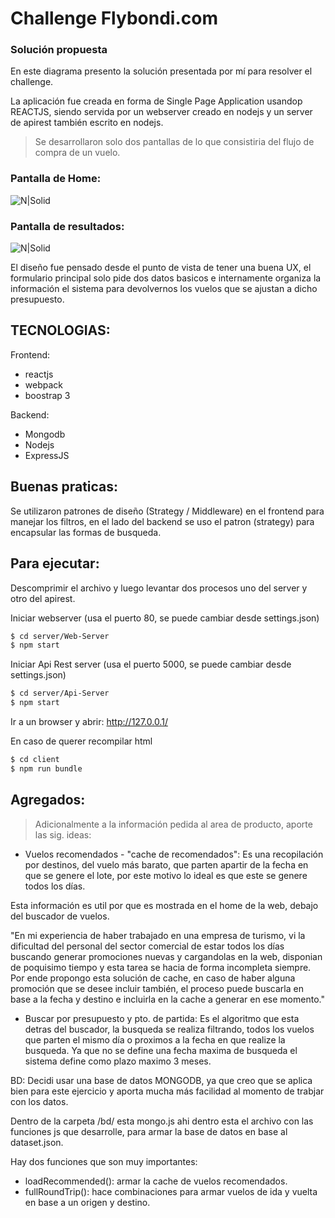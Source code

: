 # Challenge Flybondi.com

### Solución propuesta
En este diagrama presento la solución presentada por mí para resolver el challenge.



La aplicación fue creada en forma de Single Page Application usandop REACTJS, siendo servida por un webserver creado en nodejs y un server de apirest también escrito en nodejs.

> Se desarrollaron solo dos pantallas de lo que consistiria del flujo de compra de un vuelo.

### Pantalla de Home:
![N|Solid](http://damiancipolat.com/webFiles/flybondi-home.png)

### Pantalla de resultados:

![N|Solid](http://damiancipolat.com/webFiles/flybondi-resu.png)

El diseño fue pensado desde el punto de vista de tener una buena UX, el formulario principal solo pide dos
datos basicos e internamente organiza la información el sistema para devolvernos los vuelos que se ajustan a dicho presupuesto.

## TECNOLOGIAS:

Frontend:
 - reactjs
 - webpack
 - boostrap 3

Backend:
 - Mongodb
 - Nodejs
 - ExpressJS

## Buenas praticas:
Se utilizaron patrones de diseño (Strategy / Middleware) en el frontend para manejar los filtros, en el lado
del backend se uso el patron (strategy) para encapsular las formas de busqueda.
 
## Para ejecutar:
Descomprimir el archivo y luego levantar dos procesos uno del server y otro del apirest.

Iniciar webserver (usa el puerto 80, se puede cambiar desde settings.json)

```sh
$ cd server/Web-Server
$ npm start
```

Iniciar Api Rest server (usa el puerto 5000, se puede cambiar desde settings.json)

```sh
$ cd server/Api-Server
$ npm start
```

Ir a un browser y abrir:
http://127.0.0.1/

En caso de querer recompilar html
```sh
$ cd client
$ npm run bundle
```

## Agregados:
> Adicionalmente a la información pedida al area de producto, aporte las sig. ideas:

- Vuelos recomendados - "cache de recomendados":
Es una recopilación por destinos, del vuelo más barato, que parten apartir de la fecha
en que se genere el lote, por este motivo lo ideal es que este se genere todos los días.

Esta información es util por que es mostrada en el home de la web, debajo del buscador de vuelos.

"En mi experiencia de haber trabajado en una empresa de turismo, vi la dificultad del personal
del sector comercial de estar todos los días buscando generar promociones nuevas y cargandolas en la web,
disponian de poquisimo tiempo y esta tarea se hacia de forma incompleta siempre. Por ende propongo
esta solución de cache, en caso de haber alguna promoción que se desee incluir también, el proceso
puede buscarla en base a la fecha y destino e incluirla en la cache a generar en ese momento."

- Buscar por presupuesto y pto. de partida:
Es el algoritmo que esta detras del buscador, la busqueda se realiza filtrando, todos los vuelos
que parten el mismo día o proximos a la fecha en que realize la busqueda. Ya que no se define
una fecha maxima de busqueda el sistema define como plazo maximo 3 meses.

BD:
Decidi usar una base de datos MONGODB, ya que creo que se aplica bien para este ejercicio y aporta mucha más
facilidad al momento de trabjar con los datos.

Dentro de la carpeta /bd/ esta mongo.js ahi dentro esta el archivo con las funciones js que desarrolle,
para armar la base de datos en base al dataset.json.

Hay dos funciones que son muy importantes:
- loadRecommended(): armar la cache de vuelos recomendados.
- fullRoundTrip(): hace combinaciones para armar vuelos de ida y vuelta en base a un origen y destino.
